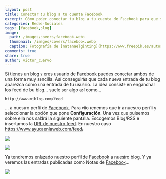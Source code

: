 ```yaml
---
layout: post
title: Conectar tu blog a tu cuenta Facebook
excerpt: Cómo poder conectar tu blog a tu cuenta de Facebook para que se vean las nuevas entradas en Facebook.
categories: Redes-Sociales
tags: [facebook,blog]
image:
  path: /images/covers/facebook.webp
  thumbnail: /images/covers/facebook.webp
  caption: Fotografía de [natanaelginting](https://www.freepik.es/autor/natanaelginting)
comments: true
share: true
author: victor_cuervo
---
```


Si tienes un blog y eres usuario de [Facebook](https://www.ayudaenlaweb.com/redes-sociales/que-es-facebook/) puedes conectar ambos de una forma muy sencilla. Así conseguirás que cada nueva entrada de tu blog aparezca como una entrada de tu usuario. La idea consiste en enganchar los feed de bu blog… suele ser algo así como…


```text
http://www.miblog.com/feed
```


… a nuestro perfil de [Facebook](https://www.ayudaenlaweb.com/redes-sociales/que-es-facebook/). Para ello tenemos que ir a nuestro perfil y seleccionar la opción que pone **Configuración**. Una vez que pulsemos sobre ella nos saldrá la siguiente pantalla.  Escogemos Blog/RSS e insertamos la [URL de nuestro feed](https://www.ayudaenlaweb.com/internet-basico/que-son-los-feed/). En nuestro caso https://www.ayudaenlaweb.com/feed/


![](https://www.ayudaenlaweb.com/wp-content/uploads/2009/10/facebook_configuracion.png)


![](https://www.ayudaenlaweb.com/wp-content/uploads/2009/10/facebook_blogrss.png)


Ya tendremos enlazado nuestro perfil de [Facebook](https://www.ayudaenlaweb.com/redes-sociales/que-es-facebook/) a nuestro blog. Y ya veremos las entradas publicadas como Notas de [Facebook](https://www.ayudaenlaweb.com/redes-sociales/que-es-facebook/)…


![](https://www.ayudaenlaweb.com/wp-content/uploads/2009/10/facebook_entradablog.png)

